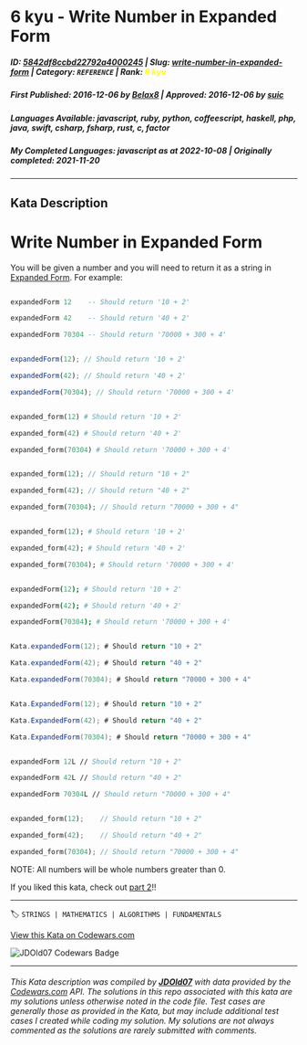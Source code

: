 # 6 kyu - Write Number in Expanded Form

##### **ID**: [5842df8ccbd22792a4000245](https://www.codewars.com/kata/5842df8ccbd22792a4000245) | **Slug**: [write-number-in-expanded-form](https://www.codewars.com/kata/5842df8ccbd22792a4000245) | **Category**: `REFERENCE` | **Rank**: <span style="color:yellow">6 kyu</span>

##### **First Published**: 2016-12-06 ***by*** [Belax8](https://www.codewars.com/users/Belax8) | **Approved**: 2016-12-06 ***by*** [suic](https://www.codewars.com/users/suic)

##### **Languages Available**: javascript, ruby, python, coffeescript, haskell, php, java, swift, csharp, fsharp, rust, c, factor

##### **My Completed Languages**: javascript ***as at*** 2022-10-08 | **Originally completed**: 2021-11-20

---

## Kata Description


# Write Number in Expanded Form



You will be given a number and you will need to return it as a string in [Expanded Form](https://www.mathsisfun.com/definitions/expanded-notation.html). For example:



```haskell

expandedForm 12    -- Should return '10 + 2'

expandedForm 42    -- Should return '40 + 2'

expandedForm 70304 -- Should return '70000 + 300 + 4'

```



```javascript

expandedForm(12); // Should return '10 + 2'

expandedForm(42); // Should return '40 + 2'

expandedForm(70304); // Should return '70000 + 300 + 4'

```

```python

expanded_form(12) # Should return '10 + 2'

expanded_form(42) # Should return '40 + 2'

expanded_form(70304) # Should return '70000 + 300 + 4'

```

```php

expanded_form(12); // Should return "10 + 2"

expanded_form(42); // Should return "40 + 2"

expanded_form(70304); // Should return "70000 + 300 + 4"

```

```ruby

expanded_form(12); # Should return '10 + 2'

expanded_form(42); # Should return '40 + 2'

expanded_form(70304); # Should return '70000 + 300 + 4'

```

```coffeescript

expandedForm(12); # Should return '10 + 2'

expandedForm(42); # Should return '40 + 2'

expandedForm(70304); # Should return '70000 + 300 + 4'

```

```java

Kata.expandedForm(12); # Should return "10 + 2"

Kata.expandedForm(42); # Should return "40 + 2"

Kata.expandedForm(70304); # Should return "70000 + 300 + 4"

```

```csharp

Kata.ExpandedForm(12); # Should return "10 + 2"

Kata.ExpandedForm(42); # Should return "40 + 2"

Kata.ExpandedForm(70304); # Should return "70000 + 300 + 4"

```

```fsharp

expandedForm 12L // Should return "10 + 2"

expandedForm 42L // Should return "40 + 2"

expandedForm 70304L // Should return "70000 + 300 + 4"

```

```rust

expanded_form(12);    // Should return "10 + 2"

expanded_form(42);    // Should return "40 + 2"

expanded_form(70304); // Should return "70000 + 300 + 4"

```



NOTE: All numbers will be whole numbers greater than 0.



If you liked this kata, check out [part 2](https://www.codewars.com/kata/write-number-in-expanded-form-part-2)!!



---


🏷 `STRINGS | MATHEMATICS | ALGORITHMS | FUNDAMENTALS`


[View this Kata on Codewars.com](https://www.codewars.com/kata/5842df8ccbd22792a4000245)

![](https://www.codewars.com/users/jdold07/badges/large "JDOld07 Codewars Badge")

---

###### *This Kata description was compiled by [**JDOld07**](https://tpstech.dev) with data provided by the [Codewars.com](https://www.codewars.com) API.  The solutions in this repo associated with this kata are my solutions unless otherwise noted in the code file.  Test cases are generally those as provided in the Kata, but may include additional test cases I created while coding my solution.  My solutions are not always commented as the solutions are rarely submitted with comments.*
